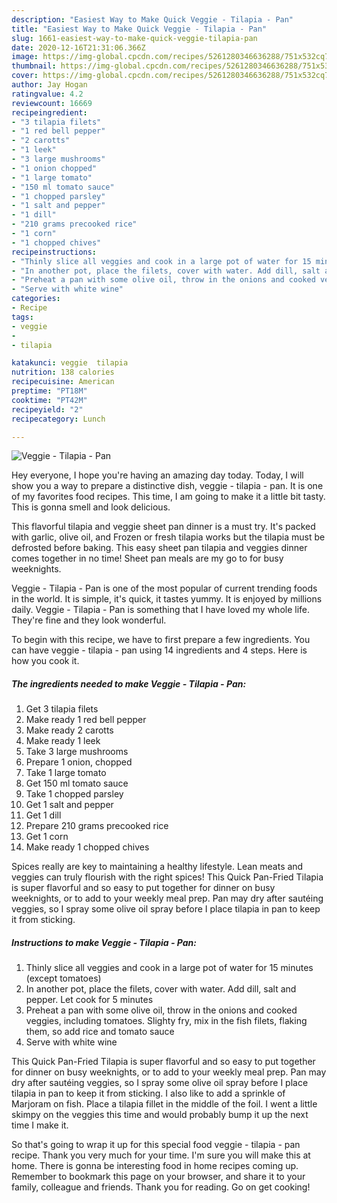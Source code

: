 ```yaml
---
description: "Easiest Way to Make Quick Veggie - Tilapia - Pan"
title: "Easiest Way to Make Quick Veggie - Tilapia - Pan"
slug: 1661-easiest-way-to-make-quick-veggie-tilapia-pan
date: 2020-12-16T21:31:06.366Z
image: https://img-global.cpcdn.com/recipes/5261280346636288/751x532cq70/veggie-tilapia-pan-recipe-main-photo.jpg
thumbnail: https://img-global.cpcdn.com/recipes/5261280346636288/751x532cq70/veggie-tilapia-pan-recipe-main-photo.jpg
cover: https://img-global.cpcdn.com/recipes/5261280346636288/751x532cq70/veggie-tilapia-pan-recipe-main-photo.jpg
author: Jay Hogan
ratingvalue: 4.2
reviewcount: 16669
recipeingredient:
- "3 tilapia filets"
- "1 red bell pepper"
- "2 carotts"
- "1 leek"
- "3 large mushrooms"
- "1 onion chopped"
- "1 large tomato"
- "150 ml tomato sauce"
- "1 chopped parsley"
- "1 salt and pepper"
- "1 dill"
- "210 grams precooked rice"
- "1 corn"
- "1 chopped chives"
recipeinstructions:
- "Thinly slice all veggies and cook in a large pot of water for 15 minutes (except tomatoes)"
- "In another pot, place the filets, cover with water. Add dill, salt and pepper. Let cook for 5 minutes"
- "Preheat a pan with some olive oil, throw in the onions and cooked veggies, including tomatoes. Slighty fry, mix in the fish filets, flaking them, so add rice and tomato sauce"
- "Serve with white wine"
categories:
- Recipe
tags:
- veggie
- 
- tilapia

katakunci: veggie  tilapia 
nutrition: 138 calories
recipecuisine: American
preptime: "PT18M"
cooktime: "PT42M"
recipeyield: "2"
recipecategory: Lunch

---
```



![Veggie - Tilapia - Pan](https://img-global.cpcdn.com/recipes/5261280346636288/751x532cq70/veggie-tilapia-pan-recipe-main-photo.jpg)

Hey everyone, I hope you're having an amazing day today. Today, I will show you a way to prepare a distinctive dish, veggie - tilapia - pan. It is one of my favorites food recipes. This time, I am going to make it a little bit tasty. This is gonna smell and look delicious.

This flavorful tilapia and veggie sheet pan dinner is a must try. It&#39;s packed with garlic, olive oil, and Frozen or fresh tilapia works but the tilapia must be defrosted before baking. This easy sheet pan tilapia and veggies dinner comes together in no time! Sheet pan meals are my go to for busy weeknights.

Veggie - Tilapia - Pan is one of the most popular of current trending foods in the world. It is simple, it's quick, it tastes yummy. It is enjoyed by millions daily. Veggie - Tilapia - Pan is something that I have loved my whole life. They're fine and they look wonderful.


To begin with this recipe, we have to first prepare a few ingredients. You can have veggie - tilapia - pan using 14 ingredients and 4 steps. Here is how you cook it.

<!--inarticleads1-->

##### The ingredients needed to make Veggie - Tilapia - Pan:

1. Get 3 tilapia filets
1. Make ready 1 red bell pepper
1. Make ready 2 carotts
1. Make ready 1 leek
1. Take 3 large mushrooms
1. Prepare 1 onion, chopped
1. Take 1 large tomato
1. Get 150 ml tomato sauce
1. Take 1 chopped parsley
1. Get 1 salt and pepper
1. Get 1 dill
1. Prepare 210 grams precooked rice
1. Get 1 corn
1. Make ready 1 chopped chives


Spices really are key to maintaining a healthy lifestyle. Lean meats and veggies can truly flourish with the right spices! This Quick Pan-Fried Tilapia is super flavorful and so easy to put together for dinner on busy weeknights, or to add to your weekly meal prep. Pan may dry after sautéing veggies, so I spray some olive oil spray before I place tilapia in pan to keep it from sticking. 

<!--inarticleads2-->

##### Instructions to make Veggie - Tilapia - Pan:

1. Thinly slice all veggies and cook in a large pot of water for 15 minutes (except tomatoes)
1. In another pot, place the filets, cover with water. Add dill, salt and pepper. Let cook for 5 minutes
1. Preheat a pan with some olive oil, throw in the onions and cooked veggies, including tomatoes. Slighty fry, mix in the fish filets, flaking them, so add rice and tomato sauce
1. Serve with white wine


This Quick Pan-Fried Tilapia is super flavorful and so easy to put together for dinner on busy weeknights, or to add to your weekly meal prep. Pan may dry after sautéing veggies, so I spray some olive oil spray before I place tilapia in pan to keep it from sticking. I also like to add a sprinkle of Marjoram on fish. Place a tilapia fillet in the middle of the foil. I went a little skimpy on the veggies this time and would probably bump it up the next time I make it. 

So that's going to wrap it up for this special food veggie - tilapia - pan recipe. Thank you very much for your time. I'm sure you will make this at home. There is gonna be interesting food in home recipes coming up. Remember to bookmark this page on your browser, and share it to your family, colleague and friends. Thank you for reading. Go on get cooking!
